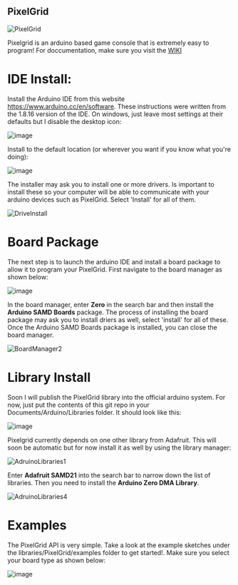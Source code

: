 ## PixelGrid 

![PixelGrid](https://user-images.githubusercontent.com/15841740/136886043-a6b512bb-102d-4967-9a35-6d7e460ffeda.jpg)

Pixelgrid is an arduino based game console that is extremely easy to program!  For doccumentation, make sure you visit the [WIKI](https://github.com/desertgreg/PixelGrid/wiki)

# IDE Install:
Install the Arduino IDE from this website https://www.arduino.cc/en/software. These instructions were written from the 1.8.16 version of the IDE. On windows, just leave most settings at their defaults but I disable the desktop icon:

![image](https://user-images.githubusercontent.com/15841740/136675209-1501f271-a506-40a6-b618-d8b1b8bcb54b.png)

Install to the default location (or wherever you want if you know what you're doing):

![image](https://user-images.githubusercontent.com/15841740/136675218-0ab381de-f25a-4cc3-a78a-628fea1adead.png)

The installer may ask you to install one or more drivers.  Is important to install these so your computer will be able to communicate with your arduino devices such as PixelGrid.  Select 'Install' for all of them.

![DriveInstall](https://user-images.githubusercontent.com/15841740/136675320-b98791a7-cadb-4994-85cb-e782f72ef18a.png)

# Board Package
The next step is to launch the arduino IDE and install a board package to allow it to program your PixelGrid.  First navigate to the board manager as shown below:

![image](https://user-images.githubusercontent.com/15841740/137393280-f8be4661-19ba-4803-bf9d-8927306a4662.png)

In the board manager, enter **Zero** in the search bar and then install the **Arduino SAMD Boards** package.  The process of installing the board package may ask you to install driers as well, select 'install' for all of these.  Once the Arduino SAMD Boards package is installed, you can close the board manager.

![BoardManager2](https://user-images.githubusercontent.com/15841740/136675772-e53d57a6-f5d5-4b3f-bbd1-50c9cc7343b5.png)

# Library Install

Soon I will publish the PixelGrid library into the official arduino system.  For now, just put the contents of this git repo in your Documents/Arduino/Libraries folder.  It should look like this:

![image](https://user-images.githubusercontent.com/15841740/137391627-fa150864-d88a-4e33-95bb-6107377daf4b.png)

Pixelgrid currently depends on one other library from Adafruit.  This will soon be automatic but for now install it as well by using the library manager:

![AdruinoLibraries1](https://user-images.githubusercontent.com/15841740/136675936-6338c2c6-0733-4280-8097-97f6c33c8cd2.png)

Enter **Adafruit SAMD21** into the search bar to narrow down the list of libraries.  Then you need to install the **Arduino Zero DMA Library**.  

![AdruinoLibraries4](https://user-images.githubusercontent.com/15841740/136676548-e609f8fa-fa98-4c17-b7ff-7289e6327784.png)

# Examples

The PixelGrid API is very simple.  Take a look at the example sketches under the libraries/PixelGrid/examples folder to get started!.  Make sure you select your board type as shown below:

![image](https://user-images.githubusercontent.com/15841740/137393024-654d152c-acab-4d2d-8575-d360f2f990c7.png)




